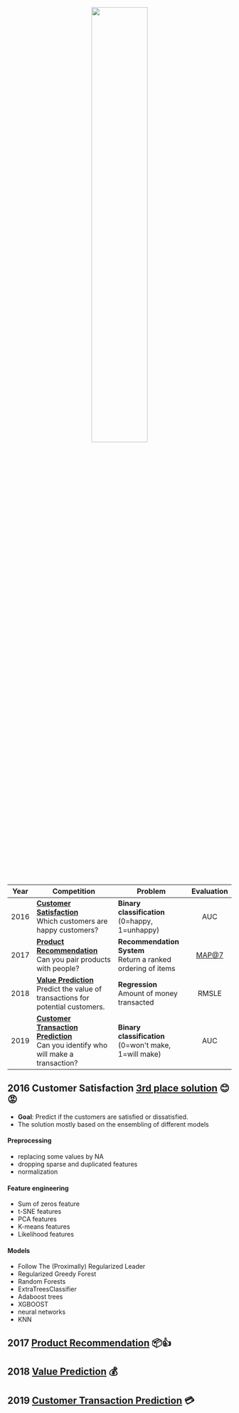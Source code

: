 <p align="center"><a href="https://www.kaggle.com/santander/competitions"><img width="50%" src="https://graffica.info/wp-content/uploads/2018/03/santander_logo.png" /></a></p>


Year | Competition | Problem | Evaluation
-----|-------------|---------|:-----------:
2016 | [**Customer Satisfaction**](https://www.kaggle.com/c/santander-customer-satisfaction) </br> Which customers are happy customers? | **Binary classification**  </br> (0=happy, 1=unhappy) | AUC
2017 | [**Product Recommendation**](https://www.kaggle.com/c/santander-product-recommendation) </br> Can you pair products with people? | **Recommendation System** </br> Return a ranked ordering of items| [MAP@7](http://sdsawtelle.github.io/blog/output/mean-average-precision-MAP-for-recommender-systems.html)
2018 | [**Value Prediction**](https://www.kaggle.com/c/santander-value-prediction-challenge) </br> Predict the value of transactions for potential customers. | **Regression** </br> Amount of money transacted | RMSLE
2019 | [**Customer Transaction Prediction**](https://www.kaggle.com/c/santander-customer-transaction-prediction) </br> Can you identify who will make a transaction? | **Binary classification** </br> (0=won't make, 1=will make) | AUC


## 2016 Customer Satisfaction [3rd place solution](https://www.kaggle.com/c/santander-customer-satisfaction/discussion/20978) 😊😡
- **Goal**: Predict if the customers are satisfied or dissatisfied.
- The solution mostly based on the ensembling of different models
#### Preprocessing
- replacing some values by NA
- dropping sparse and duplicated features
- normalization
#### Feature engineering
- Sum of zeros feature
- t-SNE features
- PCA features
- K-means features
- Likelihood features
#### Models
- Follow The (Proximally) Regularized Leader
- Regularized Greedy Forest
- Random Forests
- ExtraTreesClassifier
- Adaboost trees
- XGBOOST
- neural networks
- KNN


## 2017 [Product Recommendation](https://www.kaggle.com/c/santander-product-recommendation) 📦👍

## 2018 [Value Prediction](https://www.kaggle.com/c/santander-value-prediction-challenge) 💰

## 2019 [Customer Transaction Prediction](https://www.kaggle.com/c/santander-customer-transaction-prediction) 💳
